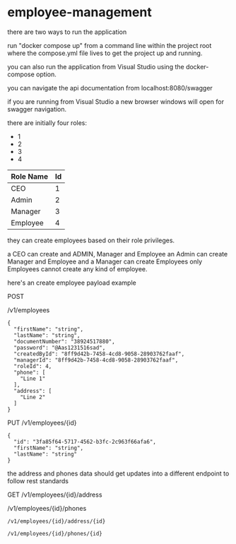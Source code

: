 # employee-management

there are two ways to run the application

run "docker compose up" from a command line within the project root where the compose.yml file lives to get the project up and running.

you can also run the application from Visual Studio using the docker-compose option.


you can navigate the api documentation from localhost:8080/swagger

if you are running from Visual Studio a new browser windows will open for swagger navigation.

there are initially four roles:

 - 1
 - 2
 - 3
 - 4

| Role Name  | Id |
| ------------- | ------------- |
| CEO  | 1  |
| Admin  | 2  |
| Manager  | 3  |
| Employee  | 4  |

they can create employees based on their role privileges.

a CEO can create and ADMIN, Manager and Employee
an Admin can create Manager and Employee
and a Manager can create Employees only
Employees cannot create any kind of employee.


here's an create employee payload example

POST

/v1/employees

```
{
  "firstName": "string",
  "lastName": "string",
  "documentNumber": "38924517880",
  "password": "@Aas1231516sad",
  "createdById": "8ff9d42b-7458-4cd8-9058-28903762faaf",
  "managerId": "8ff9d42b-7458-4cd8-9058-28903762faaf",
  "roleId": 4,
  "phone": [
    "Line 1"
  ],
  "address": [
    "Line 2"
  ]
}
```

PUT
/v1/employees/{id}
```
{
  "id": "3fa85f64-5717-4562-b3fc-2c963f66afa6",
  "firstName": "string",
  "lastName": "string"
}
```

the address and phones data should get updates into a different endpoint to follow rest standards

GET
/v1/employees/{id}/address

/v1/employees/{id}/phones

```
/v1/employees/{id}/address/{id}

/v1/employees/{id}/phones/{id}
```

